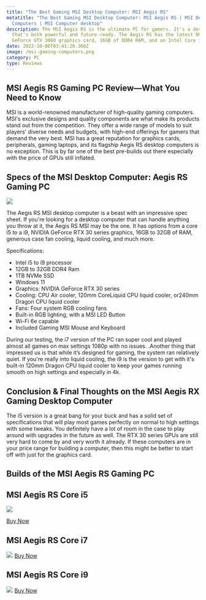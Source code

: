 ```yaml
---
title: "The Best Gaming MSI Desktop Computer: MSI Aegis RS"
metatitle: "The Best Gaming MSI Desktop Computer: MSI Aegis RS | MSI Desktop
  Computers | MSI Computer desktop"
description: The MSI Aegis RS is the ultimate PC for gamers. It's a desktop PC
  that's both powerful and future-ready. The Aegis RS has the latest NVIDIA
  GeForce GTX 3060 graphics card, 16GB of DDR4 RAM, and an Intel Core i5-11400F.
date: 2022-10-06T03:41:20.366Z
image: /msi-gaming-computers.png
category: PC
type: Reviews
---
```

## MSI Aegis RS Gaming PC Review—What You Need to Know

MSI is a world-renowned manufacturer of high-quality gaming computers. MSI's exclusive designs and quality components are what make its products stand out from the competition. They offer a wide range of models to suit players' diverse needs and budgets, with high-end offerings for gamers that demand the very best.  MSI has a great reputation for graphics cards, peripherals, gaming laptops, and its flagship Aegis RS desktop computers is no exception. This is by far one of the best pre-builds out there especially with the price of GPUs still inflated. 

## Specs of the MSI Desktop Computer: Aegis RS Gaming PC

![](/aegisr-1-1024x1024.png)

The Aegis RS MSI desktop computer is a beast with an impressive spec sheet. If you're looking for a desktop computer that can handle anything you throw at it, the Aegis RS MSI may be the one. It has options from a core i5 to a i9, NVIDIA GeForce RTX 30 series graphics, 16GB to 32GB of RAM, generous case fan cooling, liquid cooling, and much more.

Specifications:

* Intel i5 to i9 processor
* 12GB to 32GB DDR4 Ram
* 1TB NVMe SSD
* Windows 11
* Graphics: NVIDIA GeForce RTX 30 series
* Cooling: CPU Air cooler, 120mm CoreLiquid CPU liquid cooler, or240mm Dragon CPU liquid cooler
* Fans: Four system RGB cooling fans
* Built-in RGB lighting, with a MSI LED Button
* Wi-Fi 6e capable
* Included Gaming MSI Mouse and Keyboard

During our testing, the i7 version of the PC ran super cool and played almost all games on max settings 1080p with no issues. .Another thing that impressed us is that while it’s designed for gaming, the system ran relatively quiet. If you're really into liquid cooling, the i9 is the version to get with it's built-in 120mm Dragon CPU liquid cooler to keep your games running smooth on high settings and especially in 4k.

## Conclusion & Final Thoughts on the MSI Aegis RX Gaming Desktop Computer

The i5 version is a great bang for your buck and has a solid set of specifications that will play most games perfectly on normal to high settings with some tweaks. You definitely have a lot of room in the case to play around with upgrades in the future as well. The RTX 30 series GPUs are still very hard to come by and very worth it already. If these computers are in your price range for building a computer, then this might be better to start off with just for the graphics card.

## Builds of the MSI Aegis RS Gaming PC

<div class="row">
<div class="col-lg-4">

## MSI Aegis RS Core i5

<a href="https://www.amazon.com/MSI-Desktop-i5-11400F-3168-AC905C-11TC-405US/dp/B0B121XR87?keywords=msi+desktop+computer&link_code=qs&qid=1665027859&qu=eyJxc2MiOiI1LjAzIiwicXNhIjoiMy45MiIsInFzcCI6IjAuMDAifQ%3D%3D&refinements=p_85%3A2470955011%2Cp_36%3A-120000&rnid=386442011&rps=1&s=pc&sr=1-4&ufe=app_do%3Aamzn1.fos.4dd97f68-284f-40f5-a6f1-1e5b3de13370&linkCode=li3&tag=gamestreamingsetup-20&linkId=c0095b80c36dd5399f99ad934e7ede21&language=en_US&ref_=as_li_ss_il" target="_blank"><img border="0" src="//ws-na.amazon-adsystem.com/widgets/q?_encoding=UTF8&ASIN=B0B121XR87&Format=_SL250_&ID=AsinImage&MarketPlace=US&ServiceVersion=20070822&WS=1&tag=gamestreamingsetup-20&language=en_US" ></a><img src="https://ir-na.amazon-adsystem.com/e/ir?t=gamestreamingsetup-20&language=en_US&l=li3&o=1&a=B0B121XR87" width="1" height="1" border="0" alt="" style="border:none !important; margin:0px !important;" />

<a href="https://amzn.to/3CCtNZi">Buy Now</a>

</div>
<div class="col-lg-4">

## MSI Aegis RS Core i7

<a href="https://www.amazon.com/MSI-i7-12700KF-Dual-CHL-Keyboard-12TG-285US/dp/B09V7NTSWV?th=1&linkCode=li3&tag=gamestreamingsetup-20&linkId=281a2de532f1b888da2385d1363b3ce0&language=en_US&ref_=as_li_ss_il" target="_blank"><img border="0" src="//ws-na.amazon-adsystem.com/widgets/q?_encoding=UTF8&ASIN=B09V7NTSWV&Format=_SL250_&ID=AsinImage&MarketPlace=US&ServiceVersion=20070822&WS=1&tag=gamestreamingsetup-20&language=en_US" ></a><img src="https://ir-na.amazon-adsystem.com/e/ir?t=gamestreamingsetup-20&language=en_US&l=li3&o=1&a=B09V7NTSWV" width="1" height="1" border="0" alt="" style="border:none !important; margin:0px !important;" />
<a href="https://amzn.to/3CCtNZi">Buy Now</a>

</div>
<div class="col-lg-4">

## MSI Aegis RS Core i9

<a href="https://www.amazon.com/MSI-i9-11900KF-Dual-CHL-VR-Ready-11TE-243US/dp/B09JJW8GYT?keywords=msi+regis+i9&link_code=qs&qid=1665028490&qu=eyJxc2MiOiIwLjUyIiwicXNhIjoiMC4wMCIsInFzcCI6IjAuMDAifQ%3D%3D&sr=8-2&ufe=app_do%3Aamzn1.fos.4dd97f68-284f-40f5-a6f1-1e5b3de13370&linkCode=li3&tag=gamestreamingsetup-20&linkId=0a771344a954842f0afcebe939607b9b&language=en_US&ref_=as_li_ss_il" target="_blank"><img border="0" src="//ws-na.amazon-adsystem.com/widgets/q?_encoding=UTF8&ASIN=B09JJW8GYT&Format=_SL250_&ID=AsinImage&MarketPlace=US&ServiceVersion=20070822&WS=1&tag=gamestreamingsetup-20&language=en_US" ></a><img src="https://ir-na.amazon-adsystem.com/e/ir?t=gamestreamingsetup-20&language=en_US&l=li3&o=1&a=B09JJW8GYT" width="1" height="1" border="0" alt="" style="border:none !important; margin:0px !important;" />
<a href="https://amzn.to/3CCtNZi">Buy Now</a>

</div>
</div>